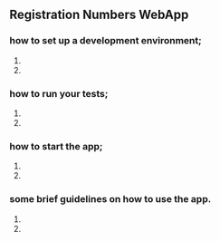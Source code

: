 ## Registration Numbers WebApp

### how to set up a development environment;
1)
2)
### how to run your tests;
1)
2)
### how to start the app;
1)
2)
### some brief guidelines on how to use the app.
1)
2)
